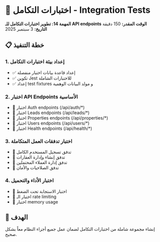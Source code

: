 # 🧪 اختبارات التكامل - Integration Tests
**المهمة 14: تطوير اختبارات التكامل للـ API endpoints**
**الوقت المقدر:** 150 دقيقة
**التاريخ:** 3 سبتمبر 2025

## 📋 خطة التنفيذ

### 1. إعداد بيئة اختبارات التكامل
- ✅ إعداد قاعدة بيانات اختبار منفصلة
- ✅ تكوين Jest للاختبارات الشاملة
- ✅ إعداد test fixtures و مولد البيانات الوهمية

### 2. اختبار API Endpoints الأساسية
- 🔄 اختبار Auth endpoints (/api/auth/*)
- 🔄 اختبار Leads endpoints (/api/leads/*)
- 🔄 اختبار Properties endpoints (/api/properties/*)
- 🔄 اختبار Users endpoints (/api/users/*)
- 🔄 اختبار Health endpoints (/api/health/*)

### 3. اختبار تدفقات العمل المتكاملة
- 🔄 تدفق تسجيل المستخدم الكامل
- 🔄 تدفق إنشاء وإدارة العقارات
- 🔄 تدفق إدارة العملاء المحتملين
- 🔄 تدفق الصلاحيات والأمان

### 4. اختبار الأداء والتحميل
- 🔄 اختبار الاستجابة تحت الضغط
- 🔄 اختبار الـ rate limiting
- 🔄 اختبار memory usage

## 🎯 الهدف
إنشاء مجموعة شاملة من اختبارات التكامل لضمان عمل جميع أجزاء النظام معاً بشكل صحيح.
